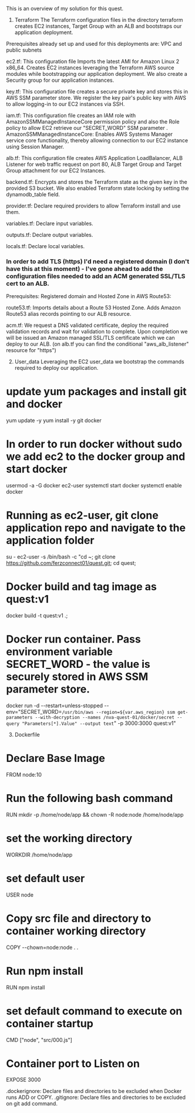 This is an overview of my solution for this quest.

1. Terraform
The Terraform configuration files in the directory terraform creates EC2 instances, Target Group with an ALB and bootstraps our application deployment.  

Prerequisites already set up and used for this deployments are:
VPC and public subnets

ec2.tf: This configuration file Imports the latest AMI for Amazon Linux 2 x86_64.
Creates EC2 instances leveraging the Terraform AWS source modules while bootstrapping our application deployment. We also create a Security group for our application instances.

key.tf: This configuration file creates a secure private key and stores this in AWS SSM parameter store.
We register the key pair's public key with AWS to allow logging-in to our EC2 instances via SSH.

iam.tf: This configuration file creates an IAM role with AmazonSSMManagedInstanceCore permission policy and also the Role policy to allow EC2 retrieve our "SECRET_WORD" SSM parameter .
AmazonSSMManagedInstanceCore: Enables AWS Systems Manager service core functionality, thereby allowing connection to our EC2 instance using Session Manager.

alb.tf: This configuration file creates AWS Application LoadBalancer, ALB Listener for web traffic request on port 80, ALB Target Group and Target Group attachment for our EC2 Instances.

backend.tf: Encrypts and stores the Terraform state as the given key in the provided S3 bucket. We also enabled Terraform state locking by setting the dynamodb_table field.

provider.tf: Declare required providers to allow Terraform install and use them.

variables.tf: Declare input variables.

outputs.tf: Declare output variables.

locals.tf: Declare local variables.

### In order to add TLS (https) I'd need a registered domain (I don't have this at this moment) - I've gone ahead to add the configuration files needed to add an ACM generated SSL/TLS cert to an ALB.
Prerequisites:
Registered domain and Hosted Zone in AWS Route53:

route53.tf: Imports details about a Route 53 Hosted Zone.
Adds Amazon Route53 alias records pointing to our ALB resource.

acm.tf: We request a DNS validated certificate, deploy the required validation records and wait for validation to complete. Upon completion we will be issued an Amazon managed SSL/TLS certificate which we can deploy to our ALB. (on alb.tf you can find the conditional "aws_alb_listener" resource for "https")

2. User_data
Leveraging the EC2 user_data we bootstrap the commands required to deploy our application.

# update yum packages and install git and docker
yum update -y
yum install -y git docker

# In order to run docker without sudo we add ec2 to the docker group and start docker
usermod -a -G docker ec2-user
systemctl start docker
systemctl enable docker

# Running as ec2-user, git clone application repo and navigate to the application folder
su - ec2-user -s /bin/bash -c "cd ~;
git clone https://github.com/ferzconnect01/quest.git;
cd quest;

# Docker build and tag image as quest:v1
docker build -t quest:v1 .;

# Docker run container. Pass environment variable SECRET_WORD - the value is securely stored in AWS SSM parameter store.
docker run -d --restart=unless-stopped --env="SECRET_WORD=`/usr/bin/aws --region=${var.aws_region} ssm get-parameters --with-decryption --names /nva-quest-01/docker/secret --query "Parameters[*].Value" --output text`" -p 3000:3000 quest:v1"

3. Dockerfile
# Declare Base Image
FROM node:10

# Run the following bash command
RUN mkdir -p /home/node/app && chown -R node:node /home/node/app

# set the working directory
WORKDIR /home/node/app

# set default user
USER node

# Copy src file and directory to container working directory
COPY --chown=node:node . .

# Run npm install
RUN npm install

# set default command to execute on container startup
CMD ["node", "src/000.js"]

# Container port to Listen on
EXPOSE 3000

.dockerignore: Declare files and directories to be excluded when Docker runs ADD or COPY.
.gitignore: Declare files and directories to be excluded on git add command.
